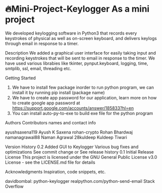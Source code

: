 
# 🔥Mini-Project-Keylogger As a mini project
We developed keylogging software in Python3 that records every keystrokes of physical as
well as on-screen keyboard, and delivers keylogs through email in response to a timer.

Description
We added a graphical user interface for easily taking input and recording keystrokes that will be sent to email in response to the timer. We have used various librabies like  tkinter, pynput.keyboard, logging, time, smtplib, ssl, email, threading etc.

Getting Started
1. We have to install few package inorder to run python program, we can install it by running pip install (package name)
2. We have to create app password for our application, learn more on how to create google app password at https://support.google.com/accounts/answer/185833?hl=en
3. You can install auto-py-to-exe to build exe file for the python program

Authors
Contributors names and contact info

ayushsaxena119 Ayush K Saxena
rohan-crypto Rohan Bhardwaj 
namanagrawal88 Naman Agrawal
28kuldeep Kuldeep Tiwari 


Version History
0.2
Added GUI to Keylogger
Various bug fixes and optimizations
See commit change or See release history
0.1
Initial Release
License
This project is licensed under the GNU General Public License v3.0 License - see the LICENSE.md file for details

Acknowledgments
Inspiration, code snippets, etc.

davidbombal: python-keylogger
realpython.com/python-send-email
Stack Overflow


